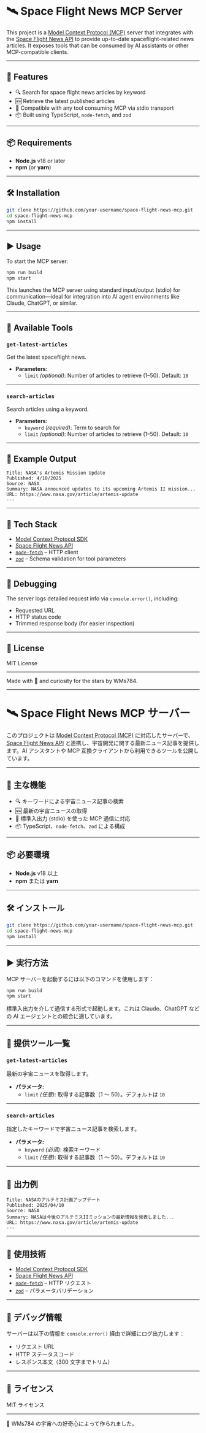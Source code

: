 # 🛰️ Space Flight News MCP Server

This project is a [Model Context Protocol (MCP)](https://modelcontextprotocol.org) server that integrates with the [Space Flight News API](https://spaceflightnewsapi.net) to provide up-to-date spaceflight-related news articles. It exposes tools that can be consumed by AI assistants or other MCP-compatible clients.

---

## 🚀 Features

- 🔍 Search for space flight news articles by keyword
- 🆕 Retrieve the latest published articles
- 🔌 Compatible with any tool consuming MCP via stdio transport
- 📦 Built using TypeScript, `node-fetch`, and `zod`

---

## 📦 Requirements

- **Node.js** v18 or later
- **npm** (or **yarn**)

---

## 🛠️ Installation

```bash
git clone https://github.com/your-username/space-flight-news-mcp.git
cd space-flight-news-mcp
npm install
```

---

## ▶️ Usage

To start the MCP server:

```bash
npm run build
npm start
```

This launches the MCP server using standard input/output (stdio) for communication—ideal for integration into AI agent environments like Claude, ChatGPT, or similar.

---

## 🧰 Available Tools

### `get-latest-articles`

Get the latest spaceflight news.

- **Parameters:**
  - `limit` _(optional)_: Number of articles to retrieve (1–50). Default: `10`

---

### `search-articles`

Search articles using a keyword.

- **Parameters:**
  - `keyword` _(required)_: Term to search for
  - `limit` _(optional)_: Number of articles to retrieve (1–50). Default: `10`

---

## 💬 Example Output

```
Title: NASA's Artemis Mission Update
Published: 4/10/2025
Source: NASA
Summary: NASA announced updates to its upcoming Artemis II mission...
URL: https://www.nasa.gov/article/artemis-update
---
```

---

## 🧱 Tech Stack

- [Model Context Protocol SDK](https://modelcontextprotocol.org)
- [Space Flight News API](https://spaceflightnewsapi.net)
- [`node-fetch`](https://www.npmjs.com/package/node-fetch) – HTTP client
- [`zod`](https://zod.dev) – Schema validation for tool parameters

---

## 🐛 Debugging

The server logs detailed request info via `console.error()`, including:

- Requested URL
- HTTP status code
- Trimmed response body (for easier inspection)

---

## 📄 License

MIT License

---

Made with 💫 and curiosity for the stars by WMs784.

---

# 🛰️ Space Flight News MCP サーバー

このプロジェクトは [Model Context Protocol (MCP)](https://modelcontextprotocol.org) に対応したサーバーで、[Space Flight News API](https://spaceflightnewsapi.net) と連携し、宇宙開発に関する最新ニュース記事を提供します。AI アシスタントや MCP 互換クライアントから利用できるツールを公開しています。

---

## 🚀 主な機能

- 🔍 キーワードによる宇宙ニュース記事の検索
- 🆕 最新の宇宙ニュースの取得
- 🔌 標準入出力 (stdio) を使った MCP 通信に対応
- 📦 TypeScript、`node-fetch`、`zod` による構成

---

## 📦 必要環境

- **Node.js** v18 以上
- **npm** または **yarn**

---

## 🛠️ インストール

```bash
git clone https://github.com/your-username/space-flight-news-mcp.git
cd space-flight-news-mcp
npm install
```

---

## ▶️ 実行方法

MCP サーバーを起動するには以下のコマンドを使用します：

```bash
npm run build
npm start
```

標準入出力を介して通信する形式で起動します。これは Claude、ChatGPT などの AI エージェントとの統合に適しています。

---

## 🧰 提供ツール一覧

### `get-latest-articles`

最新の宇宙ニュースを取得します。

- **パラメータ:**
  - `limit` _(任意)_: 取得する記事数（1 ～ 50）。デフォルトは `10`

---

### `search-articles`

指定したキーワードで宇宙ニュース記事を検索します。

- **パラメータ:**
  - `keyword` _(必須)_: 検索キーワード
  - `limit` _(任意)_: 取得する記事数（1 ～ 50）。デフォルトは `10`

---

## 💬 出力例

```
Title: NASAのアルテミス計画アップデート
Published: 2025/04/10
Source: NASA
Summary: NASAは今後のアルテミスIIミッションの最新情報を発表しました...
URL: https://www.nasa.gov/article/artemis-update
---
```

---

## 🧱 使用技術

- [Model Context Protocol SDK](https://modelcontextprotocol.org)
- [Space Flight News API](https://spaceflightnewsapi.net)
- [`node-fetch`](https://www.npmjs.com/package/node-fetch) – HTTP リクエスト
- [`zod`](https://zod.dev) – パラメータバリデーション

---

## 🐛 デバッグ情報

サーバーは以下の情報を `console.error()` 経由で詳細にログ出力します：

- リクエスト URL
- HTTP ステータスコード
- レスポンス本文（300 文字までトリム）

---

## 📄 ライセンス

MIT ライセンス

---

💫 WMs784 の宇宙への好奇心によって作られました。
